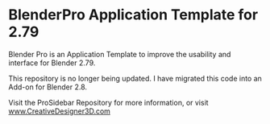 # BlenderPro Application Template for 2.79
Blender Pro is an Application Template to improve the usability and interface for Blender 2.79.

This repository is no longer being updated. I have migrated this code into an Add-on for Blender 2.8.

Visit the ProSidebar Repository for more information, or visit www.CreativeDesigner3D.com
